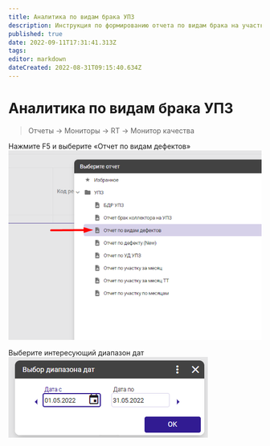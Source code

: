 ```yaml
---
title: Аналитика по видам брака УПЗ
description: Инструкция по формированию отчета по видам брака на участке УПЗ
published: true
date: 2022-09-11T17:31:41.313Z
tags: 
editor: markdown
dateCreated: 2022-08-31T09:15:40.634Z
---
```


# Аналитика по видам брака УПЗ

>Отчеты → Мониторы → RT → Монитор качества

Нажмите F5 и выберите «Отчет по видам дефектов»\
![](<../../assets/0 (47)1.png>)

Выберите интересующий диапазон дат\
![](<../../assets/1 (33)1.png>)
